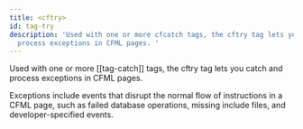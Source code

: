 ```yaml
---
title: <cftry>
id: tag-try
description: 'Used with one or more cfcatch tags, the cftry tag lets you catch and
  process exceptions in CFML pages. '
---
```


Used with one or more [[tag-catch]] tags, the cftry tag lets you catch and process exceptions in CFML pages.

Exceptions include events that disrupt the normal flow of instructions in a CFML page, such as failed database operations, missing include files, and developer-specified events.
